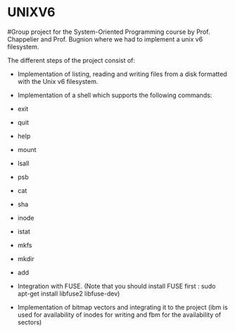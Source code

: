 # UNIXV6

#Group project for the System-Oriented Programming course by Prof. Chappelier and Prof. Bugnion where we had to implement a unix v6 filesystem.

The different steps of the project consist of:

- Implementation of listing, reading and writing files from a disk formatted with the Unix v6 filesystem.

- Implementation of a shell which supports the following commands:

* exit

* quit

* help

* mount

* lsall

* psb

* cat

* sha

* inode

* istat

* mkfs

* mkdir

* add

- Integration with FUSE. (Note that you should install FUSE first : sudo apt-get install libfuse2 libfuse-dev)

- Implementation of bitmap vectors and integrating it to the project (ibm is used for availability of inodes for writing and fbm for the availability of sectors)